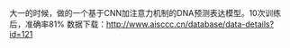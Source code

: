 大一的时候，做的一个基于CNN加注意力机制的DNA预测表达模型。10次训练后，准确率81%
数据下载：http://www.aisccc.cn/database/data-details?id=121
